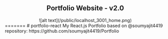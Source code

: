 
<h2 align="center">
  Portfolio Website - v2.0<br/>
  <a href="https://portfolio-react-lime-psi.vercel.app/" target="_blank"></a>
</h2>
<div align="center">
![alt text](/public/localhost_3001_home.png)</div>
</div>
=======
# portfolio-react
My React.js Portfolio based on @soumyajit4419 repository: https://github.com/soumyajit4419/Portfolio
